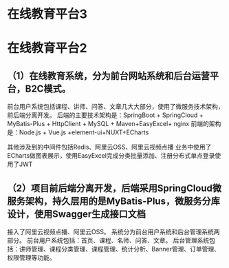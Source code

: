 # 在线教育平台3
# 在线教育平台2
## （1）在线教育系统，分为前台网站系统和后台运营平台，B2C模式。
前台用户系统包括课程、讲师、问答、文章几大大部分，使用了微服务技术架构，前后端分离开发。
后端的主要技术架构是：SpringBoot + SpringCloud + MyBatis-Plus + HttpClient + MySQL + Maven+EasyExcel+ nginx
前端的架构是：Node.js + Vue.js +element-ui+NUXT+ECharts

其他涉及到的中间件包括Redis、阿里云OSS、阿里云视频点播
业务中使用了ECharts做图表展示，使用EasyExcel完成分类批量添加、注册分布式单点登录使用了JWT
## （2）项目前后端分离开发，后端采用SpringCloud微服务架构，持久层用的是MyBatis-Plus，微服务分库设计，使用Swagger生成接口文档
接入了阿里云视频点播、阿里云OSS。
系统分为前台用户系统和后台管理系统两部分。
前台用户系统包括：首页、课程、名师、问答、文章。
后台管理系统包括：讲师管理、课程分类管理、课程管理、统计分析、Banner管理、订单管理、权限管理等功能。
